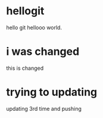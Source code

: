 # hellogit
hello git hellooo world.

# i was changed
this is changed

# trying to updating
updating 3rd time and pushing
